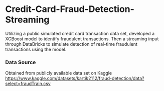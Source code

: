 # Credit-Card-Fraud-Detection-Streaming
Utilizing a public simulated credit card transaction data set, developed a XGBoost model to identify fraudulent transactions. Then a streaming input through DataBricks to simulate detection of real-time fraudulent transactions using the model. 
### Data Source
Obtained from publicly available data set on Kaggle https://www.kaggle.com/datasets/kartik2112/fraud-detection/data?select=fraudTrain.csv

